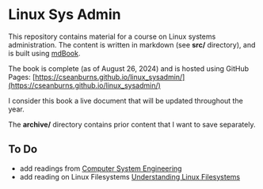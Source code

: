 # Linux Sys Admin

This repository contains material for a course on Linux systems administration.
The content is written in markdown (see **src/** directory), and is built using [mdBook][mdbook].

The book is complete (as of August 26, 2024) and is hosted using GitHub Pages:
[https://cseanburns.github.io/linux_sysadmin/](https://cseanburns.github.io/linux_sysadmin/)

I consider this book a live document that will be updated throughout the year.

The **archive/** directory contains prior content that I want to save separately.

## To Do

- add readings from [Computer System Engineering][cse50005]
- add reading on Linux Filesystems [Understanding Linux Filesystems][linux_fs]

[mdbook]:https://github.com/rust-lang/mdBook
[cse50005]:https://natalieagus.github.io/50005/
[linux_fs]:https://www.linuxjournal.com/content/understanding-linux-filesystems-inodes-block-sizes-and-data-structures

